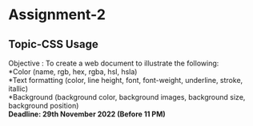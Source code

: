 # Assignment-2
## Topic-CSS Usage
Objective :  To create a web document to illustrate the following: <br>
*Color (name, rgb, hex, rgba, hsl, hsla)<br>
*Text formatting (color, line height, font, font-weight, underline, stroke, itallic)<br>
*Background (background color, background images, background size, background position)<br>
<b>Deadline: 29th November 2022 (Before 11 PM)</b>